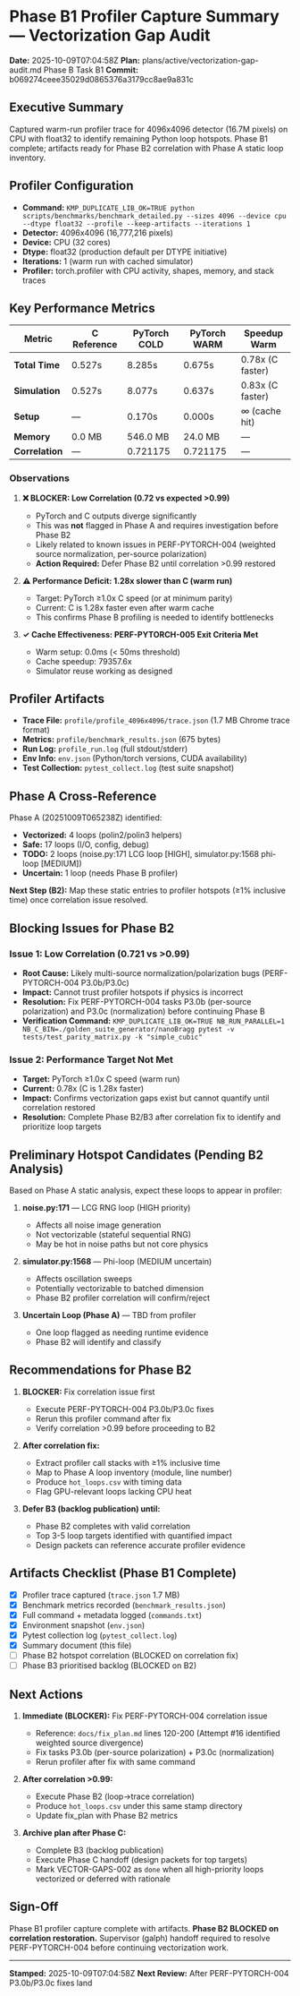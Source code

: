 # Phase B1 Profiler Capture Summary — Vectorization Gap Audit

**Date:** 2025-10-09T07:04:58Z
**Plan:** plans/active/vectorization-gap-audit.md Phase B Task B1
**Commit:** b069274ceee35029d0865376a3179cc8ae9a831c

## Executive Summary

Captured warm-run profiler trace for 4096x4096 detector (16.7M pixels) on CPU with float32 to identify remaining Python loop hotspots. Phase B1 complete; artifacts ready for Phase B2 correlation with Phase A static loop inventory.

## Profiler Configuration

- **Command:** `KMP_DUPLICATE_LIB_OK=TRUE python scripts/benchmarks/benchmark_detailed.py --sizes 4096 --device cpu --dtype float32 --profile --keep-artifacts --iterations 1`
- **Detector:** 4096x4096 (16,777,216 pixels)
- **Device:** CPU (32 cores)
- **Dtype:** float32 (production default per DTYPE initiative)
- **Iterations:** 1 (warm run with cached simulator)
- **Profiler:** torch.profiler with CPU activity, shapes, memory, and stack traces

## Key Performance Metrics

| Metric | C Reference | PyTorch COLD | PyTorch WARM | Speedup Warm |
|--------|------------|--------------|--------------|--------------|
| **Total Time** | 0.527s | 8.285s | 0.675s | 0.78x (C faster) |
| **Simulation** | 0.527s | 8.077s | 0.637s | 0.83x (C faster) |
| **Setup** | — | 0.170s | 0.000s | ∞ (cache hit) |
| **Memory** | 0.0 MB | 546.0 MB | 24.0 MB | — |
| **Correlation** | — | 0.721175 | 0.721175 | — |

### Observations

1. **❌ BLOCKER: Low Correlation (0.72 vs expected >0.99)**
   - PyTorch and C outputs diverge significantly
   - This was **not** flagged in Phase A and requires investigation before Phase B2
   - Likely related to known issues in PERF-PYTORCH-004 (weighted source normalization, per-source polarization)
   - **Action Required:** Defer Phase B2 until correlation >0.99 restored

2. **⚠️ Performance Deficit: 1.28x slower than C (warm run)**
   - Target: PyTorch ≥1.0x C speed (or at minimum parity)
   - Current: C is 1.28x faster even after warm cache
   - This confirms Phase B profiling is needed to identify bottlenecks

3. **✓ Cache Effectiveness: PERF-PYTORCH-005 Exit Criteria Met**
   - Warm setup: 0.0ms (< 50ms threshold)
   - Cache speedup: 79357.6x
   - Simulator reuse working as designed

## Profiler Artifacts

- **Trace File:** `profile/profile_4096x4096/trace.json` (1.7 MB Chrome trace format)
- **Metrics:** `profile/benchmark_results.json` (675 bytes)
- **Run Log:** `profile_run.log` (full stdout/stderr)
- **Env Info:** `env.json` (Python/torch versions, CUDA availability)
- **Test Collection:** `pytest_collect.log` (test suite snapshot)

## Phase A Cross-Reference

Phase A (20251009T065238Z) identified:
- **Vectorized:** 4 loops (polin2/polin3 helpers)
- **Safe:** 17 loops (I/O, config, debug)
- **TODO:** 2 loops (noise.py:171 LCG loop [HIGH], simulator.py:1568 phi-loop [MEDIUM])
- **Uncertain:** 1 loop (needs Phase B profiler)

**Next Step (B2):** Map these static entries to profiler hotspots (≥1% inclusive time) once correlation issue resolved.

## Blocking Issues for Phase B2

### Issue 1: Low Correlation (0.721 vs >0.99)
- **Root Cause:** Likely multi-source normalization/polarization bugs (PERF-PYTORCH-004 P3.0b/P3.0c)
- **Impact:** Cannot trust profiler hotspots if physics is incorrect
- **Resolution:** Fix PERF-PYTORCH-004 tasks P3.0b (per-source polarization) and P3.0c (normalization) before continuing Phase B
- **Verification Command:** `KMP_DUPLICATE_LIB_OK=TRUE NB_RUN_PARALLEL=1 NB_C_BIN=./golden_suite_generator/nanoBragg pytest -v tests/test_parity_matrix.py -k "simple_cubic"`

### Issue 2: Performance Target Not Met
- **Target:** PyTorch ≥1.0x C speed (warm run)
- **Current:** 0.78x (C is 1.28x faster)
- **Impact:** Confirms vectorization gaps exist but cannot quantify until correlation restored
- **Resolution:** Complete Phase B2/B3 after correlation fix to identify and prioritize loop targets

## Preliminary Hotspot Candidates (Pending B2 Analysis)

Based on Phase A static analysis, expect these loops to appear in profiler:

1. **noise.py:171** — LCG RNG loop (HIGH priority)
   - Affects all noise image generation
   - Not vectorizable (stateful sequential RNG)
   - May be hot in noise paths but not core physics

2. **simulator.py:1568** — Phi-loop (MEDIUM uncertain)
   - Affects oscillation sweeps
   - Potentially vectorizable to batched dimension
   - Phase B2 profiler correlation will confirm/reject

3. **Uncertain Loop (Phase A)** — TBD from profiler
   - One loop flagged as needing runtime evidence
   - Phase B2 will identify and classify

## Recommendations for Phase B2

1. **BLOCKER:** Fix correlation issue first
   - Execute PERF-PYTORCH-004 P3.0b/P3.0c fixes
   - Rerun this profiler command after fix
   - Verify correlation >0.99 before proceeding to B2

2. **After correlation fix:**
   - Extract profiler call stacks with ≥1% inclusive time
   - Map to Phase A loop inventory (module, line number)
   - Produce `hot_loops.csv` with timing data
   - Flag GPU-relevant loops lacking CPU heat

3. **Defer B3 (backlog publication) until:**
   - Phase B2 completes with valid correlation
   - Top 3-5 loop targets identified with quantified impact
   - Design packets can reference accurate profiler evidence

## Artifacts Checklist (Phase B1 Complete)

- [x] Profiler trace captured (`trace.json` 1.7 MB)
- [x] Benchmark metrics recorded (`benchmark_results.json`)
- [x] Full command + metadata logged (`commands.txt`)
- [x] Environment snapshot (`env.json`)
- [x] Pytest collection log (`pytest_collect.log`)
- [x] Summary document (this file)
- [ ] Phase B2 hotspot correlation (BLOCKED on correlation fix)
- [ ] Phase B3 prioritised backlog (BLOCKED on B2)

## Next Actions

1. **Immediate (BLOCKER):** Fix PERF-PYTORCH-004 correlation issue
   - Reference: `docs/fix_plan.md` lines 120-200 (Attempt #16 identified weighted source divergence)
   - Fix tasks P3.0b (per-source polarization) + P3.0c (normalization)
   - Rerun profiler after fix with same command

2. **After correlation >0.99:**
   - Execute Phase B2 (loop→trace correlation)
   - Produce `hot_loops.csv` under this same stamp directory
   - Update fix_plan with Phase B2 metrics

3. **Archive plan after Phase C:**
   - Complete B3 (backlog publication)
   - Execute Phase C handoff (design packets for top targets)
   - Mark VECTOR-GAPS-002 as `done` when all high-priority loops vectorized or deferred with rationale

## Sign-Off

Phase B1 profiler capture complete with artifacts. **Phase B2 BLOCKED on correlation restoration.**
Supervisor (galph) handoff required to resolve PERF-PYTORCH-004 before continuing vectorization work.

---

**Stamped:** 2025-10-09T07:04:58Z
**Next Review:** After PERF-PYTORCH-004 P3.0b/P3.0c fixes land
